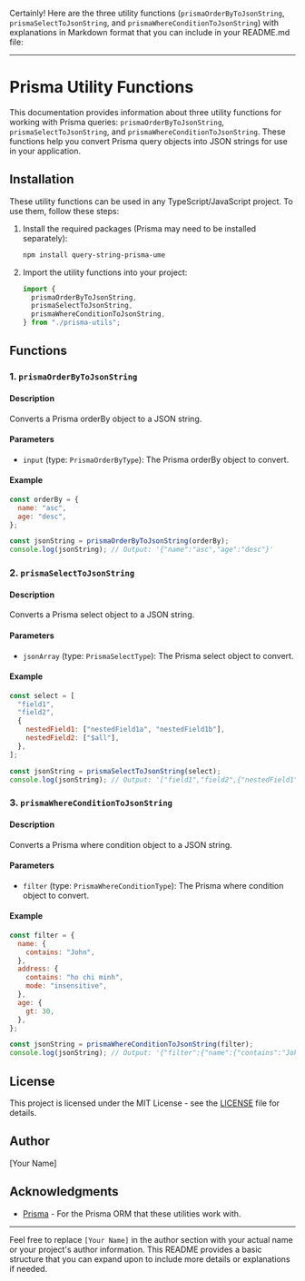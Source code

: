 Certainly! Here are the three utility functions (`prismaOrderByToJsonString`, `prismaSelectToJsonString`, and `prismaWhereConditionToJsonString`) with explanations in Markdown format that you can include in your README.md file:

---

# Prisma Utility Functions

This documentation provides information about three utility functions for working with Prisma queries: `prismaOrderByToJsonString`, `prismaSelectToJsonString`, and `prismaWhereConditionToJsonString`. These functions help you convert Prisma query objects into JSON strings for use in your application.

## Installation

These utility functions can be used in any TypeScript/JavaScript project. To use them, follow these steps:

1. Install the required packages (Prisma may need to be installed separately):

   ```bash
   npm install query-string-prisma-ume
   ```

2. Import the utility functions into your project:

   ```javascript
   import {
     prismaOrderByToJsonString,
     prismaSelectToJsonString,
     prismaWhereConditionToJsonString,
   } from "./prisma-utils";
   ```

## Functions

### 1. `prismaOrderByToJsonString`

#### Description

Converts a Prisma orderBy object to a JSON string.

#### Parameters

- `input` (type: `PrismaOrderByType`): The Prisma orderBy object to convert.

#### Example

```javascript
const orderBy = {
  name: "asc",
  age: "desc",
};

const jsonString = prismaOrderByToJsonString(orderBy);
console.log(jsonString); // Output: '{"name":"asc","age":"desc"}'
```

### 2. `prismaSelectToJsonString`

#### Description

Converts a Prisma select object to a JSON string.

#### Parameters

- `jsonArray` (type: `PrismaSelectType`): The Prisma select object to convert.

#### Example

```javascript
const select = [
  "field1",
  "field2",
  {
    nestedField1: ["nestedField1a", "nestedField1b"],
    nestedField2: ["$all"],
  },
];

const jsonString = prismaSelectToJsonString(select);
console.log(jsonString); // Output: '["field1","field2",{"nestedField1":["nestedField1a","nestedField1b"],"nestedField2":["$all"]}]'
```

### 3. `prismaWhereConditionToJsonString`

#### Description

Converts a Prisma where condition object to a JSON string.

#### Parameters

- `filter` (type: `PrismaWhereConditionType`): The Prisma where condition object to convert.

#### Example

```javascript
const filter = {
  name: {
    contains: "John",
  },
  address: {
    contains: "ho chi minh",
    mode: "insensitive",
  },
  age: {
    gt: 30,
  },
};

const jsonString = prismaWhereConditionToJsonString(filter);
console.log(jsonString); // Output: '{"filter":{"name":{"contains":"John","address":{"contains":"ho chi minh","mode":"insensitive"}},"age":{"gt":30}}}'
```

## License

This project is licensed under the MIT License - see the [LICENSE](LICENSE) file for details.

## Author

[Your Name]

## Acknowledgments

- [Prisma](https://www.prisma.io/) - For the Prisma ORM that these utilities work with.

---

Feel free to replace `[Your Name]` in the author section with your actual name or your project's author information. This README provides a basic structure that you can expand upon to include more details or explanations if needed.
